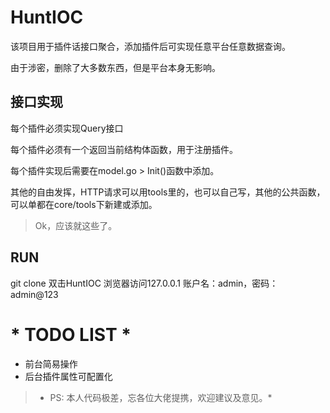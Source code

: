 # HuntIOC


该项目用于插件话接口聚合，添加插件后可实现任意平台任意数据查询。

由于涉密，删除了大多数东西，但是平台本身无影响。


## 接口实现

每个插件必须实现Query接口

每个插件必须有一个返回当前结构体函数，用于注册插件。 

每个插件实现后需要在model.go > Init()函数中添加。

其他的自由发挥，HTTP请求可以用tools里的，也可以自己写，其他的公共函数，可以单都在core/tools下新建或添加。

> Ok，应该就这些了。

## RUN

git clone 
双击HuntIOC
浏览器访问127.0.0.1
账户名：admin，密码：admin@123

# * TODO LIST * 
- 前台简易操作
- 后台插件属性可配置化

> * PS: 本人代码极差，忘各位大佬提携，欢迎建议及意见。*
